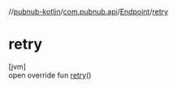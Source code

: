 //[pubnub-kotlin](../../../index.md)/[com.pubnub.api](../index.md)/[Endpoint](index.md)/[retry](retry.md)

# retry

[jvm]\
open override fun [retry](retry.md)()
